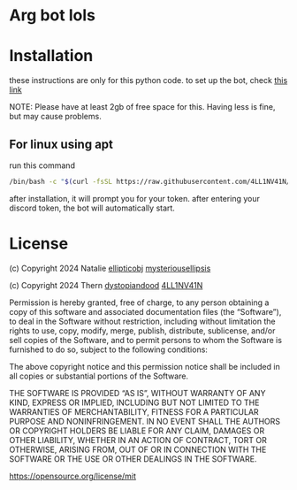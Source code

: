 # Arg bot lols

# Installation
these instructions are only for this python code. to set up the bot, check [this link](https://guide.pycord.dev/getting-started/creating-your-first-bot) 

NOTE: Please have at least 2gb of free space for this. Having less is fine, but may cause problems. 

## For linux using apt
run this command
```bash
/bin/bash -c "$(curl -fsSL https://raw.githubusercontent.com/4LL1NV41N/-/main/install.sh)"
```
after installation, it will prompt you for your token. after entering your discord token, the bot will automatically start. 

# License

(c) Copyright 2024 Natalie [ellipticobj](http://github.com/ellipticobj) [mysteriousellipsis](http://ithub.com/mysteriousellipsis)

(c) Copyright 2024 Thern [dystopiandood](http://github.com/DystopianDood09) [4LL1NV41N](http://github.com/4LL1NV4IN)

Permission is hereby granted, free of charge, to any person obtaining a copy of 
this software and associated documentation files (the “Software”), to deal in the 
Software without restriction, including without limitation the rights to use, copy, 
modify, merge, publish, distribute, sublicense, and/or sell copies of the Software, 
and to permit persons to whom the Software is furnished to do so, subject to the 
following conditions:

The above copyright notice and this permission notice shall be included in all copies 
or substantial portions of the Software.

THE SOFTWARE IS PROVIDED “AS IS”, WITHOUT WARRANTY OF ANY KIND, EXPRESS OR IMPLIED, 
INCLUDING BUT NOT LIMITED TO THE WARRANTIES OF MERCHANTABILITY, FITNESS FOR A 
PARTICULAR PURPOSE AND NONINFRINGEMENT. IN NO EVENT SHALL THE AUTHORS OR COPYRIGHT 
HOLDERS BE LIABLE FOR ANY CLAIM, DAMAGES OR OTHER LIABILITY, WHETHER IN AN ACTION OF 
CONTRACT, TORT OR OTHERWISE, ARISING FROM, OUT OF OR IN CONNECTION WITH THE SOFTWARE 
OR THE USE OR OTHER DEALINGS IN THE SOFTWARE.

https://opensource.org/license/mit    
